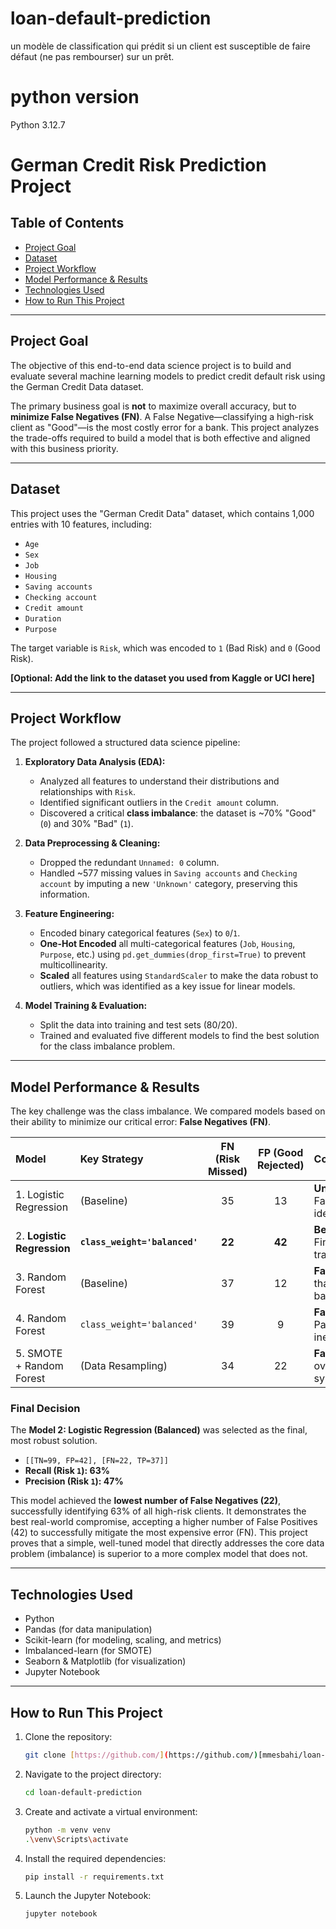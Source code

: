 # loan-default-prediction
un modèle de classification qui prédit si un client est susceptible de faire défaut (ne pas rembourser) sur un prêt.
# python version
Python 3.12.7


# German Credit Risk Prediction Project

## Table of Contents
* [Project Goal](#project-goal)
* [Dataset](#dataset)
* [Project Workflow](#project-workflow)
* [Model Performance & Results](#model-performance--results)
* [Technologies Used](#technologies-used)
* [How to Run This Project](#how-to-run-this-project)

---

## Project Goal

The objective of this end-to-end data science project is to build and evaluate several machine learning models to predict credit default risk using the German Credit Data dataset.

The primary business goal is **not** to maximize overall accuracy, but to **minimize False Negatives (FN)**. A False Negative—classifying a high-risk client as "Good"—is the most costly error for a bank. This project analyzes the trade-offs required to build a model that is both effective and aligned with this business priority.

---

## Dataset

This project uses the "German Credit Data" dataset, which contains 1,000 entries with 10 features, including:
* `Age`
* `Sex`
* `Job`
* `Housing`
* `Saving accounts`
* `Checking account`
* `Credit amount`
* `Duration`
* `Purpose`

The target variable is `Risk`, which was encoded to `1` (Bad Risk) and `0` (Good Risk).

**[Optional: Add the link to the dataset you used from Kaggle or UCI here]**

---

## Project Workflow

The project followed a structured data science pipeline:

1.  **Exploratory Data Analysis (EDA):**
    * Analyzed all features to understand their distributions and relationships with `Risk`.
    * Identified significant outliers in the `Credit amount` column.
    * Discovered a critical **class imbalance**: the dataset is ~70% "Good" (`0`) and 30% "Bad" (`1`).

2.  **Data Preprocessing & Cleaning:**
    * Dropped the redundant `Unnamed: 0` column.
    * Handled ~577 missing values in `Saving accounts` and `Checking account` by imputing a new `'Unknown'` category, preserving this information.

3.  **Feature Engineering:**
    * Encoded binary categorical features (`Sex`) to `0`/`1`.
    * **One-Hot Encoded** all multi-categorical features (`Job`, `Housing`, `Purpose`, etc.) using `pd.get_dummies(drop_first=True)` to prevent multicollinearity.
    * **Scaled** all features using `StandardScaler` to make the data robust to outliers, which was identified as a key issue for linear models.

4.  **Model Training & Evaluation:**
    * Split the data into training and test sets (80/20).
    * Trained and evaluated five different models to find the best solution for the class imbalance problem.

---

## Model Performance & Results

The key challenge was the class imbalance. We compared models based on their ability to minimize our critical error: **False Negatives (FN)**.

| Model | Key Strategy | FN (Risk Missed) | FP (Good Rejected) | Conclusion |
| :--- | :--- | :---: | :---: | :--- |
| 1. Logistic Regression | (Baseline) | 35 | 13 | **Unacceptable.** Fails to identify risk. |
| 2. **Logistic Regression** | **`class_weight='balanced'`** | **22** | **42** | **Best Model.** Finds the best trade-off. |
| 3. Random Forest | (Baseline) | 37 | 12 | **Failed.** Worse than the baseline. |
| 4. Random Forest | `class_weight='balanced'` | 39 | 9 | **Failed.** Parameter was ineffective. |
| 5. SMOTE + Random Forest | (Data Resampling) | 34 | 22 | **Failed.** Model overfit to synthetic data. |

### Final Decision

The **Model 2: Logistic Regression (Balanced)** was selected as the final, most robust solution.

* `[[TN=99, FP=42], [FN=22, TP=37]]`
* **Recall (Risk `1`): 63%**
* **Precision (Risk `1`): 47%**

This model achieved the **lowest number of False Negatives (22)**, successfully identifying 63% of all high-risk clients. It demonstrates the best real-world compromise, accepting a higher number of False Positives (42) to successfully mitigate the most expensive error (FN). This project proves that a simple, well-tuned model that directly addresses the core data problem (imbalance) is superior to a more complex model that does not.

---

## Technologies Used
* Python
* Pandas (for data manipulation)
* Scikit-learn (for modeling, scaling, and metrics)
* Imbalanced-learn (for SMOTE)
* Seaborn & Matplotlib (for visualization)
* Jupyter Notebook

---

## How to Run This Project

1.  Clone the repository:
    ```sh
    git clone [https://github.com/](https://github.com/)[mmesbahi/loan-default-prediction.git
    ```
2.  Navigate to the project directory:
    ```sh
    cd loan-default-prediction
    ```
3.  Create and activate a virtual environment:
    ```sh
    python -m venv venv
    .\venv\Scripts\activate
    ```
4.  Install the required dependencies:
    ```sh
    pip install -r requirements.txt
    ```
5.  Launch the Jupyter Notebook:
    ```sh
    jupyter notebook
    ```
